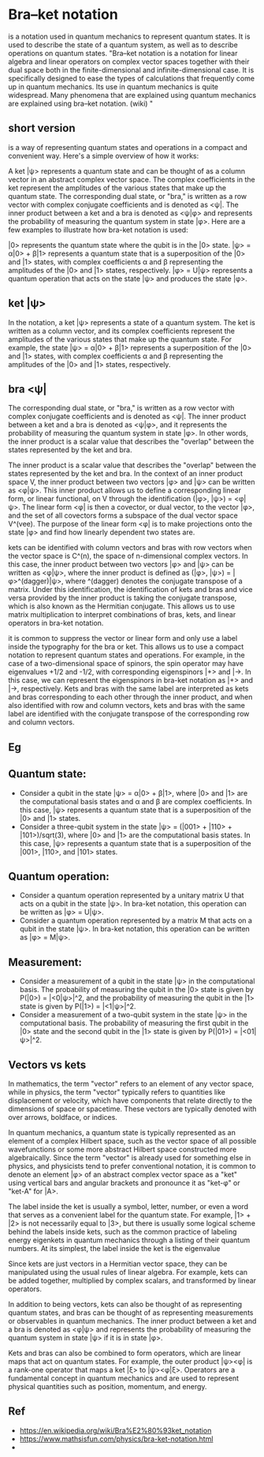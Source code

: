 # Bra–ket notation 
is a notation used in quantum mechanics to represent quantum states. It is used to describe the state of a quantum system, as well as to describe operations on quantum states. "Bra–ket notation is a notation for linear algebra and linear operators on complex vector spaces together with their dual space both in the finite-dimensional and infinite-dimensional case. It is specifically designed to ease the types of calculations that frequently come up in quantum mechanics. Its use in quantum mechanics is quite widespread. Many phenomena that are explained using quantum mechanics are explained using bra–ket notation. (wiki) "

## short version
is a way of representing quantum states and operations in a compact and convenient way. Here's a simple overview of how it works:

A ket |ψ> represents a quantum state and can be thought of as a column vector in an abstract complex vector space. The complex coefficients in the ket represent the amplitudes of the various states that make up the quantum state.
The corresponding dual state, or "bra," is written as a row vector with complex conjugate coefficients and is denoted as <ψ|.
The inner product between a ket and a bra is denoted as <ψ|φ> and represents the probability of measuring the quantum system in state |φ>.
Here are a few examples to illustrate how bra-ket notation is used:

|0> represents the quantum state where the qubit is in the |0> state.
|ψ> = α|0> + β|1> represents a quantum state that is a superposition of the |0> and |1> states, with complex coefficients α and β representing the amplitudes of the |0> and |1> states, respectively.
|φ> = U|ψ> represents a quantum operation that acts on the state |ψ> and produces the state |φ>.


## ket |ψ>
In the notation, a ket |ψ> represents a state of a quantum system. The ket is written as a column vector, and its complex coefficients represent the amplitudes of the various states that make up the quantum state. For example, the state |ψ> = α|0> + β|1> represents a superposition of the |0> and |1> states, with complex coefficients α and β representing the amplitudes of the |0> and |1> states, respectively.

## bra <ψ|
The corresponding dual state, or "bra," is written as a row vector with complex conjugate coefficients and is denoted as <ψ|. The inner product between a ket and a bra is denoted as <ψ|φ>, and it represents the probability of measuring the quantum system in state |φ>.  In other words, the inner product is a scalar value that describes the "overlap" between the states represented by the ket and bra.

The inner product is a scalar value that describes the "overlap" between the states represented by the ket and bra.
In the context of an inner product space V, the inner product between two vectors |φ> and |ψ> can be written as <φ|ψ>. This inner product allows us to define a corresponding linear form, or linear functional, on V through the identification (|φ>, |ψ>) = <φ|ψ>. The linear form <φ| is then a covector, or dual vector, to the vector |φ>, and the set of all covectors forms a subspace of the dual vector space V^(vee).
The purpose of the linear form <φ| is to make projections onto the state |φ> and find how linearly dependent two states are. 

kets can be identified with column vectors and bras with row vectors when the vector space is C^(n), the space of n-dimensional complex vectors. In this case, the inner product between two vectors |φ> and |ψ> can be written as <φ|ψ>, where the inner product is defined as (|φ>, |ψ>) = |φ>^(dagger)|ψ>, where ^(dagger) denotes the conjugate transpose of a matrix. Under this identification, the identification of kets and bras and vice versa provided by the inner product is taking the conjugate transpose, which is also known as the Hermitian conjugate. This allows us to use matrix multiplication to interpret combinations of bras, kets, and linear operators in bra-ket notation.

it is common to suppress the vector or linear form and only use a label inside the typography for the bra or ket. This allows us to use a compact notation to represent quantum states and operations. For example, in the case of a two-dimensional space of spinors, the spin operator may have eigenvalues +1/2 and -1/2, with corresponding eigenspinors |+> and |->. In this case, we can represent the eigenspinors in bra-ket notation as |+> and |->, respectively. Kets and bras with the same label are interpreted as kets and bras corresponding to each other through the inner product, and when also identified with row and column vectors, kets and bras with the same label are identified with the conjugate transpose of the corresponding row and column vectors.

## Eg
## Quantum state: 
- Consider a qubit in the state |ψ> = α|0> + β|1>, where |0> and |1> are the computational basis states and α and β are complex coefficients. In this case, |ψ> represents a quantum state that is a superposition of the |0> and |1> states.
- Consider a three-qubit system in the state |ψ> = (|001> + |110> + |101>)/sqrt(3), where |0> and |1> are the computational basis states. In this case, |ψ> represents a quantum state that is a superposition of the |001>, |110>, and |101> states.


## Quantum operation: 
- Consider a quantum operation represented by a unitary matrix U that acts on a qubit in the state |ψ>. In bra-ket notation, this operation can be written as |φ> = U|ψ>.
- Consider a quantum operation represented by a matrix M that acts on a qubit in the state |ψ>. In bra-ket notation, this operation can be written as |φ> = M|ψ>.

## Measurement: 
- Consider a measurement of a qubit in the state |ψ> in the computational basis. The probability of measuring the qubit in the |0> state is given by P(|0>) = |<0|ψ>|^2, and the probability of measuring the qubit in the |1> state is given by P(|1>) = |<1|ψ>|^2.
- Consider a measurement of a two-qubit system in the state |ψ> in the computational basis. The probability of measuring the first qubit in the |0> state and the second qubit in the |1> state is given by P(|01>) = |<01|ψ>|^2.

## Vectors vs kets
In mathematics, the term "vector" refers to an element of any vector space, while in physics, the term "vector" typically refers to quantities like displacement or velocity, which have components that relate directly to the dimensions of space or spacetime. These vectors are typically denoted with over arrows, boldface, or indices.

In quantum mechanics, a quantum state is typically represented as an element of a complex Hilbert space, such as the vector space of all possible wavefunctions or some more abstract Hilbert space constructed more algebraically. Since the term "vector" is already used for something else in physics, and physicists tend to prefer conventional notation, it is common to denote an element |φ> of an abstract complex vector space as a "ket" using vertical bars and angular brackets and pronounce it as "ket-φ" or "ket-A" for |A>.

The label inside the ket is usually a symbol, letter, number, or even a word that serves as a convenient label for the quantum state. For example, |1> + |2> is not necessarily equal to |3>, but there is usually some logical scheme behind the labels inside kets, such as the common practice of labeling energy eigenkets in quantum mechanics through a listing of their quantum numbers. At its simplest, the label inside the ket is the eigenvalue

Since kets are just vectors in a Hermitian vector space, they can be manipulated using the usual rules of linear algebra. For example, kets can be added together, multiplied by complex scalars, and transformed by linear operators.

In addition to being vectors, kets can also be thought of as representing quantum states, and bras can be thought of as representing measurements or observables in quantum mechanics. The inner product between a ket and a bra is denoted as <φ|ψ> and represents the probability of measuring the quantum system in state |ψ> if it is in state |φ>.

Kets and bras can also be combined to form operators, which are linear maps that act on quantum states. For example, the outer product |ψ><φ| is a rank-one operator that maps a ket |ξ> to |ψ><φ|ξ>. Operators are a fundamental concept in quantum mechanics and are used to represent physical quantities such as position, momentum, and energy.


## Ref
- https://en.wikipedia.org/wiki/Bra%E2%80%93ket_notation
- https://www.mathsisfun.com/physics/bra-ket-notation.html
- 
